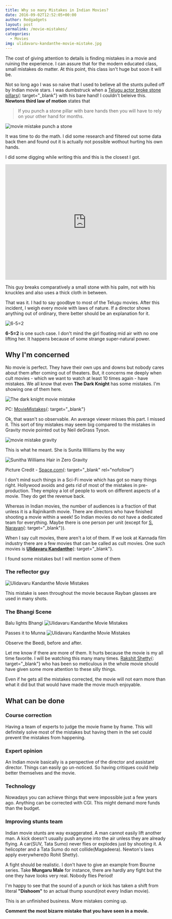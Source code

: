 ```yaml
---
title: Why so many Mistakes in Indian Movies?
date: 2016-09-02T12:52:05+00:00
author: Redgadgets
layout: post
permalink: /movie-mistakes/
categories:
  - Movies
img: ulidavaru-kandanthe-movie-mistake.jpg
---
```


The cost of giving attention to details is finding mistakes in a movie and ruining the experience. I can assure that for the modern educated class, small mistakes do matter. At this point, this class isn't huge but soon it will be.

Not so long ago I was so naive that I used to believe all the stunts pulled off by Indian movie stars. I was dumbstruck when a [Telugu actor broke stone pillars](https://youtu.be/EmJQABJ7sUk?t=282){: target="_blank"} with his bare hand! I couldn't beleive this. **Newtons third law of motion** states that 

> If you punch a stone pillar with bare hands then you will have to rely on your other hand for months.

![movie mistake punch a stone](/images/newtons-third-law-punch.jpg)

It was time to do the math. I did some research and filtered out some data back then and found out it is actually not possible wothout hurting his own hands. 

I did some digging while writing this and this is the closest I got.

<iframe width="100%" height="360" src="https://www.youtube.com/embed/6gV3RctrdjM" frameborder="0" allowfullscreen></iframe>

This guy breaks comparatively a small stone with his palm, not with his knuckles and also uses a thick cloth in between.

That was it. I had to say goodbye to most of the Telugu movies. After this incident, I weigh every movie with laws of nature. If a director shows anything out of ordinary, there better should be an explanation for it.

![6-5=2](/images/6-5=2.jpg)

**6-5=2** is one such case. I don't mind the girl floating mid air with no one lifting her. It happens because of some strange super-natural power.


## Why I'm concerned

No movie is perfect. They have their own ups and downs but nobody cares about them after coming out of theaters. But, it concerns me deeply when cult movies - which we want to watch at least 10 times again - have mistakes. We all know that even **The Dark Knight** has some mistakes. I'm showing one of them here.

![The dark knight movie mistake](/images/the-dark-knight-mistake.jpg)

PC: [MovieMistakes](http://www.moviemistakes.com/){: target="_blank"}

Ok, that wasn't so observable. An average viewer misses this part. I missed it. This sort of tiny mistakes may seem big compared to the mistakes in Gravity movie pointed out by Neil deGrass Tyson.

![movie mistake gravity](/images/movie-mistake-gravity-ullocks-Hair.jpg)

This is what he meant. She is Sunita Williams by the way

![Sunitha Williams Hair in Zero Gravity](/images/sunitha-williams-hair-in-zero-gravity.jpg)

Picture Credit - [Space.com](http://www.space.com/){: target="_blank" rel="nofollow"}


I don't mind such things in a Sci-Fi movie which has got so many things right. Hollywood avoids and gets rid of most of the mistakes in pre-production. They employ a lot of people to work on different aspects of a movie. They do get the revenue back. 

Whereas in Indian movies, the number of audiences is a fraction of that unless it is a Rajinikanth movie. There are directors who have finished shooting a movie within a week! So Indian movies do not have a dedicated team for everything. Maybe there is one person per unit (except for [S. Narayan](https://www.youtube.com/watch?v=NOrpPGh2IQo){: target="_blank"}).

When I say cult movies, there aren't a lot of them. If we look at Kannada film industry there are a few movies that can be called as cult movies. One such movies is [**Ulidavaru Kandanthe**](http://www.imdb.com/title/tt3394420/){: target="_blank"}.

I found some mistakes but I will mention some of them

### The reflector guy
![Ulidavaru Kandanthe Movie Mistakes](/images/ulidavaru-kandanthe-movie-mistake.jpg)

This mistake is seen throughout the movie because Rayban glasses are used in many shots.
<br />

### The Bhangi Scene

Balu lights Bhangi
![Ulidavaru Kandanthe Movie Mistakes](/images/ulidavaru-kandanthe-ganja-scene-1.jpg)

Passes it to Munna
![Ulidavaru Kandanthe Movie Mistakes](/images/ulidavaru-kandanthe-ganja-scene-2.jpg)

Observe the Beedi, before and after.

Let me know if there are more of them. It hurts because the movie is my all time favorite. I will be watching this many many times. [Rakshit Shetty](https://www.facebook.com/TheRakshitShetty/){: target="_blank"} who has been so meticulous in the whole movie should have given some more attention to these silly things.

Even if he gets all the mistakes corrected, the movie will not earn more than what it did but that would have made the movie much enjoyable.

## What can be done

### Course correction
Having a team of experts to judge the movie frame by frame. This will definitely solve most of the mistakes but having them in the set could prevent the mistakes from happening.

### Expert opinion
An Indian movie basically is a perspective of the director and assistant director. Things can easily go un-noticed. So having critiques could help better themselves and the movie.

### Technology
Nowadays you can achieve things that were impossible just a few years ago. Anything can be corrected with CGI. This might demand more funds than the budget.

### Improving stunts team
Indian movie stunts are way exaggerated. A man cannot easily lift another man. A kick doesn't usually push anyone into the air unless they are already flying. A car(SUV, Tata Sumo) never flies or explodes just by shooting it. A helicopter and a Tata Sumo do not collide(Magadeera). Newton's laws apply everywhere(to Rohit Shetty).

A fight should be realistic. I don't have to give an example from Bourne series. Take **Mungaru Male** for instance, there are hardly any fight but the one they have looks very real. Nobody flies Period!

I'm happy to see that the sound of a punch or kick has taken a shift from literal **"Dishoom"** to an actual thump sound(not every Indian movie).

This is an unfinished business. More mistakes coming up.

**Comment the most bizarre mistake that you have seen in a movie.**
